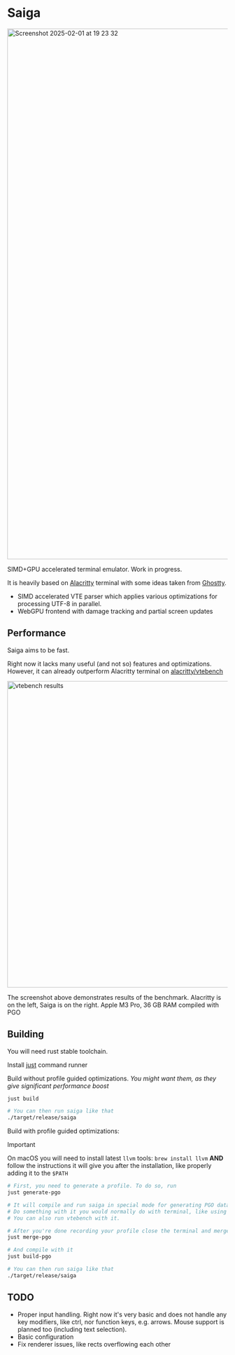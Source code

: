 # Saiga

<img width="1212" alt="Screenshot 2025-02-01 at 19 23 32" src="https://github.com/user-attachments/assets/9c057ef1-251a-4244-bd4a-4ec4d90dea51" />

SIMD+GPU accelerated terminal emulator. Work in progress.

It is heavily based on [Alacritty](https://github.com/alacritty/alacritty) terminal
with some ideas taken from [Ghostty](https://github.com/ghostty-org/ghostty).

- SIMD accelerated VTE parser which applies various
optimizations for processing UTF-8 in parallel.
- WebGPU frontend with damage tracking and partial screen updates

## Performance

Saiga aims to be fast.

Right now it lacks many useful (and not so) features and optimizations.
However, it can already outperform Alacritty terminal on [alacritty/vtebench](https://github.com/alacritty/vtebench)

<img width="700" alt="vtebench results" src="https://github.com/user-attachments/assets/a8760b7b-ffcf-4b11-acce-cc9e8fbe0394">

The screenshot above demonstrates results of the benchmark.
Alacritty is on the left, Saiga is on the right.
Apple M3 Pro, 36 GB RAM compiled with PGO

## Building

You will need rust stable toolchain.

Install [just](https://github.com/casey/just) command runner

Build without profile guided optimizations.
_You might want them, as they give significant performance boost_

```bash
just build

# You can then run saiga like that
./target/release/saiga
```

Build with profile guided optimizations:

> [!IMPORTANT]
> On macOS you will need to install latest `llvm` tools: `brew install llvm` **AND** follow the instructions it will give you after the installation, like properly adding it to the `$PATH`

```bash
# First, you need to generate a profile. To do so, run
just generate-pgo

# It will compile and run saiga in special mode for generating PGO data.
# Do something with it you would normally do with terminal, like using vim.
# You can also run vtebench with it.

# After you're done recording your profile close the terminal and merge generated profile data
just merge-pgo

# And compile with it
just build-pgo

# You can then run saiga like that
./target/release/saiga
```

## TODO

- Proper input handling. Right now it's very basic and does not handle any key modifiers, like ctrl, nor function keys, e.g. arrows. Mouse support is planned too (including text selection).
- Basic configuration
- Fix renderer issues, like rects overflowing each other
